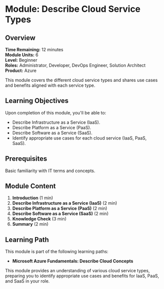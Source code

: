 # Module: Describe Cloud Service Types

## Overview

**Time Remaining:** 12 minutes  
**Module Units:** 6  
**Level:** Beginner  
**Roles:** Administrator, Developer, DevOps Engineer, Solution Architect  
**Product:** Azure

This module covers the different cloud service types and shares use cases and benefits aligned with each service type.

## Learning Objectives

Upon completion of this module, you'll be able to:

- Describe Infrastructure as a Service (IaaS).
- Describe Platform as a Service (PaaS).
- Describe Software as a Service (SaaS).
- Identify appropriate use cases for each cloud service (IaaS, PaaS, SaaS).

## Prerequisites

Basic familiarity with IT terms and concepts.

## Module Content

1. **Introduction** (1 min)
2. **Describe Infrastructure as a Service (IaaS)** (2 min)
3. **Describe Platform as a Service (PaaS)** (2 min)
4. **Describe Software as a Service (SaaS)** (2 min)
5. **Knowledge Check** (3 min)
6. **Summary** (2 min)

## Learning Path

This module is part of the following learning paths:

- **Microsoft Azure Fundamentals: Describe Cloud Concepts**

This module provides an understanding of various cloud service types, preparing you to identify appropriate use cases and benefits for IaaS, PaaS, and SaaS in your role.
